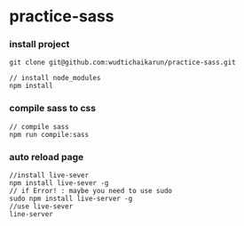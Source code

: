 # practice-sass

### install project
```//clone this project
git clone git@github.com:wudtichaikarun/practice-sass.git

// install node_modules
npm install
```

### compile sass to css
```
// compile sass
npm run compile:sass
```

### auto reload page
```
//install live-sever
npm install live-sever -g
// if Error! : maybe you need to use sudo
sudo npm install live-server -g
//use live-sever
line-server
```
